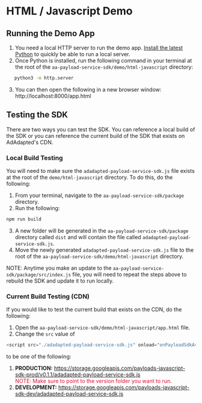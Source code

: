 # HTML / Javascript Demo

## Running the Demo App

1. You need a local HTTP server to run the demo app. <a href="https://www.python.org/downloads/" target="_blank">Install the latest Python</a> to quickly be able to run a local server.
2. Once Python is installed, run the following command in your terminal at the root of the `aa-payload-service-sdk/demo/html-javascript` directory:

```bash
   python3 -m http.server
```

3. You can then open the following in a new browser window: http://localhost:8000/app.html

## Testing the SDK

There are two ways you can test the SDK. You can reference a local build of the SDK or you can reference the current build of the SDK that exists on AdAdapted's CDN.

### Local Build Testing

You will need to make sure the `adadapted-payload-service-sdk.js` file exists at the root of the `demo/html-javascript` directory. To do this, do the following:

1. From your terminal, navigate to the `aa-payload-service-sdk/package` directory.
2. Run the following:

```bash
npm run build
```

3. A new folder will be generated in the `aa-payload-service-sdk/package` directory called `dist` and will contain the file called `adadapted-payload-service-sdk.js`.
4. Move the newly generated `adadapted-payload-service-sdk.js` file to the root of the `aa-payload-service-sdk/demo/html-javascript` directory.

NOTE: Anytime you make an update to the `aa-payload-service-sdk/package/src/index.js` file, you will need to repeat the steps above to rebuild the SDK and update it to run locally.

### Current Build Testing (CDN)

If you would like to test the current build that exists on the CDN, do the following:

1. Open the `aa-payload-service-sdk/demo/html-javascript/app.html` file.
2. Change the `src` value of

```javascript
<script src="./adadapted-payload-service-sdk.js" onload="onPayloadSdkAvailable()"></script>
```

to be one of the following:

1. <b>PRODUCTION:</b> https://storage.googleapis.com/payloads-javascript-sdk-prod/v0.1.1/adadapted-payload-service-sdk.js
   <br/><span style="color: crimson">NOTE: Make sure to point to the version folder you want to run.</span>
2. <b>DEVELOPMENT:</b> https://storage.googleapis.com/payloads-javascript-sdk-dev/adadapted-payload-service-sdk.js
